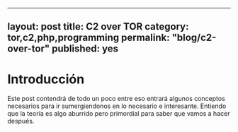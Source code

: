 
---
layout: post
title: C2 over TOR
category: tor,c2,php,programming
permalink: "blog/c2-over-tor"
published: yes
---

# Introducción

Este post contendrá de todo un poco entre eso entrará algunos conceptos necesarios para ir sumergiendonos en lo necesario e interesante. Entiendo que la teoría es algo aburrido pero primordial para saber que vamos a hacer después.

